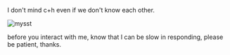  I don't mind c+h even if we don't know each other. 
                

  ![mysst](https://github.com/user-attachments/assets/8be65c63-24b2-42f8-a62f-bd3769f28f28)


before you interact with me, know that I can be slow in responding, please be patient, thanks.
